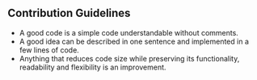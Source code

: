 ## Contribution Guidelines

<ul>
 <li> A good code is a simple code understandable without comments.</li>
 <li> A good idea can be described in one sentence and implemented in a few lines of code.</li>
 <li> Anything that reduces code size while preserving its functionality, readability and flexibility is an improvement.</li>
</ul>
